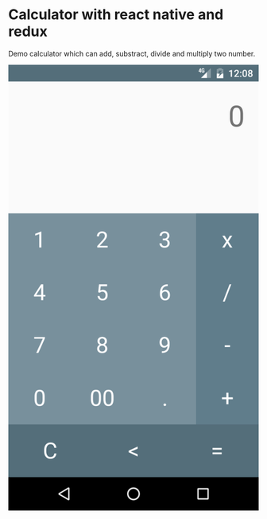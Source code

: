 # Calculator with react native and redux

Demo calculator which can add, substract, divide and multiply two number.

![Alt text](Screenshot.png?raw=true "Screen Show")